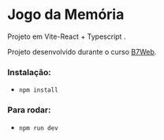 # Jogo da Memória


Projeto em Vite-React + Typescript
.

Projeto desenvolvido durante o curso [B7Web](https://b7web.comb.br).

### Instalação:
- `npm install`

### Para rodar:
- `npm run dev`
